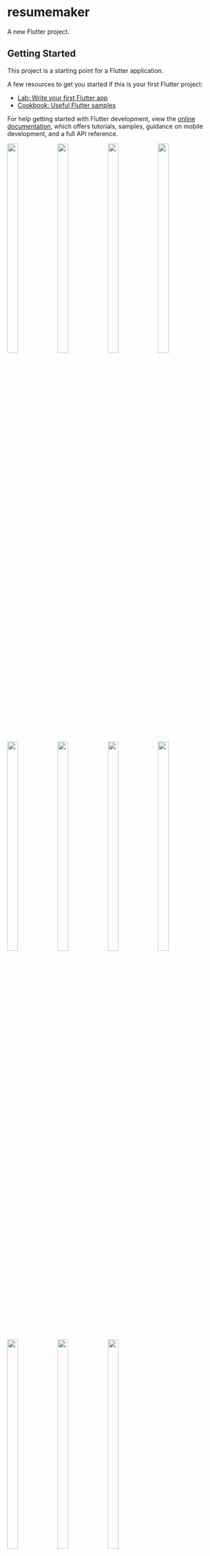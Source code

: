# resumemaker

A new Flutter project.

## Getting Started

This project is a starting point for a Flutter application.

A few resources to get you started if this is your first Flutter project:

- [Lab: Write your first Flutter app](https://docs.flutter.dev/get-started/codelab)
- [Cookbook: Useful Flutter samples](https://docs.flutter.dev/cookbook)

For help getting started with Flutter development, view the
[online documentation](https://docs.flutter.dev/), which offers tutorials,
samples, guidance on mobile development, and a full API reference.

<p>
  <img src = "https://github.com/fenishpatel3150/resumemaker/assets/143187609/d4871171-a48e-4fc7-9caf-1b159d012a99" width=22% height=35%>
  <img src = "https://github.com/fenishpatel3150/resumemaker/assets/143187609/8ee775f5-dd36-4b1f-8f44-37fdf12143a5" width=22% height=35%>
  <img src = "https://github.com/fenishpatel3150/resumemaker/assets/143187609/e7e40623-505f-4300-8685-05efe696a731" width=22% height=35%>
  <img src = "https://github.com/fenishpatel3150/resumemaker/assets/143187609/0e8f59ae-e04c-4fad-9760-1f3c6183cdaf" width=22% height=35%>
  <img src = "https://github.com/fenishpatel3150/resumemaker/assets/143187609/c76ca810-91ec-4fc6-ae37-f7bff666673f" width=22% height=35%>
  <img src = "https://github.com/fenishpatel3150/resumemaker/assets/143187609/fb94755d-86d3-4f21-a809-e7834b83eea5" width=22% height=35%>
  <img src = "https://github.com/fenishpatel3150/resumemaker/assets/143187609/77543f45-887e-4428-beb4-10117cc0d0ba" width=22% height=35%>
  <img src = "https://github.com/fenishpatel3150/resumemaker/assets/143187609/79b1d6d4-5a63-411a-8020-b031cab037f5" width=22% height=35%>
  <img src = "https://github.com/fenishpatel3150/resumemaker/assets/143187609/402b12ca-11b9-486a-9094-74fb8993feb6" width=22% height=35%>
  <img src = "https://github.com/fenishpatel3150/resumemaker/assets/143187609/a58926c9-141f-4ae6-bbac-9c08e0c5fe5a" width=22% height=35%>
  <img src = "https://github.com/fenishpatel3150/resumemaker/assets/143187609/12cc0434-c7b4-465e-8b3e-1493b9b69a7d" width=22% height=35%>
</p>

